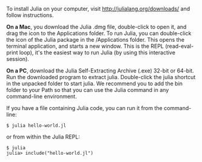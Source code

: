 To install Julia on your computer, visit http://julialang.org/downloads/ and follow instructions. 

**On a Mac**, you download the Julia .dmg file, double-click to open it, and drag the icon to the Applications folder.
To run Julia, you can double-click the icon of the Julia package in the /Applications folder. This opens the terminal application, and starts a new window. This is the REPL (read-eval-print loop), it's the easiest way to run Julia (by using this interactive session).

**On a PC**, download the Julia Self-Extracting Archive (.exe) 32-bit or 64-bit. Run the downloaded program to extract julia. Double-click the julia shortcut in the unpacked folder to start julia. We recommend you to add the bin folder to your Path so that you can use the Julia command in any command-line environment.

If you have a file containing Julia code, you can run it from the command-line: 
```
$ julia hello-world.jl
```

or from within the Julia REPL: 
```
$ julia
julia> include("hello-world.jl")
```
